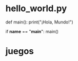 # hello_world.py

def main():
    print("¡Hola, Mundo!")

if __name__ == "__main__":
    main()
# juegos
